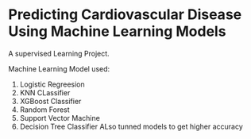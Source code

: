# Predicting Cardiovascular Disease Using Machine Learning Models

A supervised Learning Project.

Machine Learning Model used:
1. Logistic Regreesion
2. KNN CLassifier
3. XGBoost Classifier
4. Random Forest
5. Support Vector Machine
6. Decision Tree Classifier
ALso tunned models to get higher accuracy 
